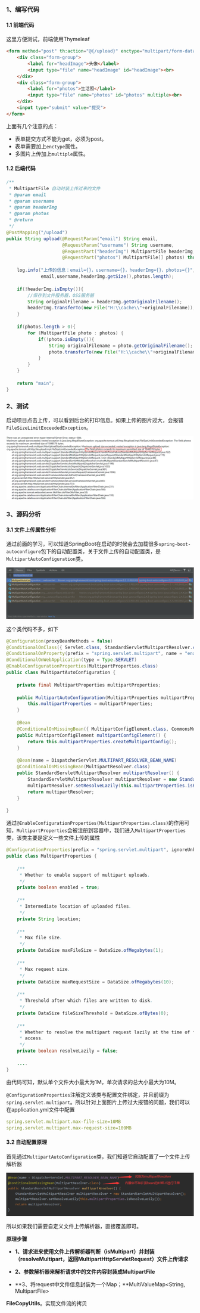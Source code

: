 ### 1、编写代码

#### 1.1 前端代码

这里方便测试，前端使用Thymeleaf

```html
<form method="post" th:action="@{/upload}" enctype="multipart/form-data">
    <div class="form-group">
        <label for="headImage">头像</label>
        <input type="file" name="headImage" id="headImage"><br>
    </div>
    <div class="form-group">
        <label for="photos">生活照</label>
        <input type="file" name="photos" id="photos" multiple><br>
    </div>
    <input type="submit" value="提交">
</form>
```

上面有几个注意的点：

- 表单提交方式不能为get，必须为post。
- 表单需要加上`enctype`属性。
- 多图片上传加上`multiple`属性。

#### 1.2 后端代码

```java
/**
 * MultipartFile 自动封装上传过来的文件
 * @param email
 * @param username
 * @param headerImg
 * @param photos
 * @return
 */
@PostMapping("/upload")
public String upload(@RequestParam("email") String email,
                     @RequestParam("username") String username,
                     @RequestPart("headerImg") MultipartFile headerImg,
                     @RequestPart("photos") MultipartFile[] photos) throws IOException {

    log.info("上传的信息：email={}，username={}，headerImg={}，photos={}",
             email,username,headerImg.getSize(),photos.length);

    if(!headerImg.isEmpty()){
        //保存到文件服务器，OSS服务器
        String originalFilename = headerImg.getOriginalFilename();
        headerImg.transferTo(new File("H:\\cache\\"+originalFilename));
    }

    if(photos.length > 0){
        for (MultipartFile photo : photos) {
            if(!photo.isEmpty()){
                String originalFilename = photo.getOriginalFilename();
                photo.transferTo(new File("H:\\cache\\"+originalFilename));
            }
        }
    }

    return "main";
}
```

### 2、测试

启动项目点击上传，可以看到后台的打印信息。如果上传的图片过大，会报错`FileSizeLimitExceededException`。

![image-20210810214043740](SpringBoot文件上传及源码分析.assets/image-20210810214043740.png)

### 3、源码分析

#### 3.1 文件上传属性分析

通过前面的学习，可以知道SpringBoot在启动的时候会去加载很多`spring-boot-autoconfigure`包下的自动配置类，关于文件上传的自动配置类，是`MultipartAutoConfiguration`类。

![image-20210810214446199](SpringBoot文件上传及源码分析.assets/image-20210810214446199.png)

这个类代码不多，如下

```java
@Configuration(proxyBeanMethods = false)
@ConditionalOnClass({ Servlet.class, StandardServletMultipartResolver.class, MultipartConfigElement.class })
@ConditionalOnProperty(prefix = "spring.servlet.multipart", name = "enabled", matchIfMissing = true)
@ConditionalOnWebApplication(type = Type.SERVLET)
@EnableConfigurationProperties(MultipartProperties.class)
public class MultipartAutoConfiguration {

	private final MultipartProperties multipartProperties;

	public MultipartAutoConfiguration(MultipartProperties multipartProperties) {
		this.multipartProperties = multipartProperties;
	}

	@Bean
	@ConditionalOnMissingBean({ MultipartConfigElement.class, CommonsMultipartResolver.class })
	public MultipartConfigElement multipartConfigElement() {
		return this.multipartProperties.createMultipartConfig();
	}

	@Bean(name = DispatcherServlet.MULTIPART_RESOLVER_BEAN_NAME)
	@ConditionalOnMissingBean(MultipartResolver.class)
	public StandardServletMultipartResolver multipartResolver() {
		StandardServletMultipartResolver multipartResolver = new StandardServletMultipartResolver();
		multipartResolver.setResolveLazily(this.multipartProperties.isResolveLazily());
		return multipartResolver;
	}

}
```

通过`@EnableConfigurationProperties(MultipartProperties.class)`的作用可知，`MultipartProperties`会被注册到容器中，我们进入`MultipartProperties`类，该类主要是定义一些文件上传的属性

```java
@ConfigurationProperties(prefix = "spring.servlet.multipart", ignoreUnknownFields = false)
public class MultipartProperties {

	/**
	 * Whether to enable support of multipart uploads.
	 */
	private boolean enabled = true;

	/**
	 * Intermediate location of uploaded files.
	 */
	private String location;

	/**
	 * Max file size.
	 */
	private DataSize maxFileSize = DataSize.ofMegabytes(1);

	/**
	 * Max request size.
	 */
	private DataSize maxRequestSize = DataSize.ofMegabytes(10);

	/**
	 * Threshold after which files are written to disk.
	 */
	private DataSize fileSizeThreshold = DataSize.ofBytes(0);

	/**
	 * Whether to resolve the multipart request lazily at the time of file or parameter
	 * access.
	 */
	private boolean resolveLazily = false;

	....
}
```

由代码可知，默认单个文件大小最大为1M，单次请求的总大小最大为10M。

`@ConfigurationProperties`注解定义该类与配置文件绑定，并且前缀为`spring.servlet.multipart`。所以针对上面图片上传过大报错的问题，我们可以在application.yml文件中配置

```yaml
spring.servlet.multipart.max-file-size=10MB
spring.servlet.multipart.max-request-size=100MB
```

#### 3.2 自动配置原理

首先通过`MultipartAutoConfiguration`类，我们知道它自动配置了一个文件上传解析器

![image-20210810221148697](SpringBoot文件上传及源码分析.assets/image-20210810221148697.png)

所以如果我们需要自定义文件上传解析器，直接覆盖即可。

**原理步骤**

- **1、请求进来使用文件上传解析器判断（**isMultipart**）并封装（**resolveMultipart，**返回**MultipartHttpServletRequest**）文件上传请求**
- **2、参数解析器来解析请求中的文件内容封装成MultipartFile**

- **3、将request中文件信息封装为一个Map；**MultiValueMap<String, MultipartFile>

**FileCopyUtils**。实现文件流的拷贝